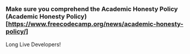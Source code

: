 ### Make sure you comprehend the Academic Honesty Policy (Academic Honesty Policy) [https://www.freecodecamp.org/news/academic-honesty-policy/]

Long Live Developers!